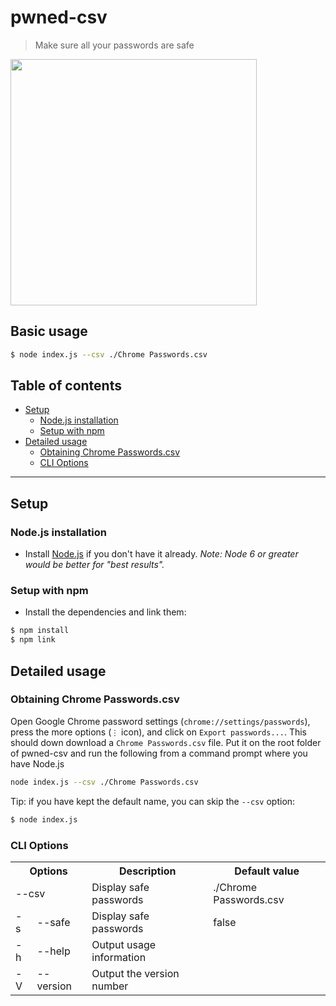 # pwned-csv 

> Make sure all your passwords are safe

<img src="https://i.imgur.com/PV8ZIJr.png" width="394">

## Basic usage

```bash
$ node index.js --csv ./Chrome Passwords.csv
```

## Table of contents

- [Setup](#setup)
  * [Node.js installation](#nodejs-installation)
  * [Setup with npm](#setup-with-npm)
- [Detailed usage](#detailed-usage)
  * [Obtaining Chrome Passwords.csv](#obtaining-chrome-passwordscsv)
  * [CLI Options](#cli-options)

---

## Setup

### Node.js installation

* Install [Node.js](https://nodejs.org/) if you don't have it already.
  *Note: Node 6 or greater would be better for "best results".*

### Setup with npm

* Install the dependencies and link them:

 ```bash
$ npm install
$ npm link
```

## Detailed usage
 
### Obtaining Chrome Passwords.csv

Open Google Chrome password settings (`chrome://settings/passwords`), press the more options (`⋮` icon), and click on `Export passwords...`. This should down download a `Chrome Passwords.csv` file. Put it on the root folder of pwned-csv and run the following from a command prompt where you have Node.js
 ```bash
 node index.js --csv ./Chrome Passwords.csv
```
Tip: if you have kept the default name, you can skip the `--csv` option:
 ```bash
$ node index.js
```
### CLI Options

<!---
| Options  |                  | Description                     | Default value          |
|:--------:|:---------------- | ------------------------------- | ---------------------- |
|          | --csv <csv file> | Read passwords from a .csv file | ./Chrome Passwords.csv |
| -s       | --safe           | Display safe passwords          | false                  |
| -h       | --help           | Output usage information        |                        |
| -V       | --version        | Output the version number       |                        |
--->

<table>
<th colspan=2>Options<th>Description<th>Default value
<tr>
<td colspan=2>--csv <csv file><td>Display safe passwords<td>./Chrome Passwords.csv
<tr>
<td>-s<td>--safe<td>Display safe passwords<td>false
<tr>
<td>-h<td>--help<td>Output usage information<td>
<tr>
<td>-V<td>--version<td>Output the version number<td>
</table>
